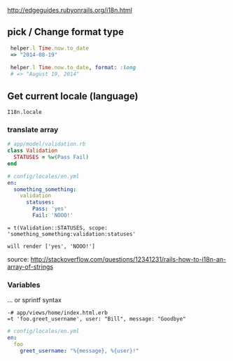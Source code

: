 http://edgeguides.rubyonrails.org/i18n.html


## pick / Change format type

```ruby
 helper.l Time.now.to_date
 => "2014-08-19"
 
 helper.l Time.now.to_date, format: :long
 # => "August 19, 2014" 
 ```

## Get current locale (language)

```
I18n.locale
```

### translate array


```ruby
# app/model/validation.rb
class Validation
  STATUSES = %w(Pass Fail)
end  
```

```yaml
# config/locales/en.yml
en:
  something_something:
    validation
      statuses: 
        Pass: 'yes'
        Fail: 'NOOO!'
```

```haml
= t(Validation::STATUSES, scope: 'something_something:validation:statuses'

will render ['yes', 'NOOO!']
```
  
source: http://stackoverflow.com/questions/12341231/rails-how-to-i18n-an-array-of-strings
  
### Variables

... or sprintf syntax

```haml
-# app/views/home/index.html.erb
=t 'foo.greet_username', user: "Bill", message: "Goodbye"
```

```yaml
# config/locales/en.yml
en:
  foo
    greet_username: "%{message}, %{user}!"
```
